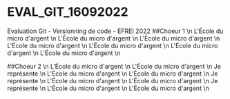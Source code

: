 # EVAL_GIT_16092022
Evaluation Git - Versionning de code - EFREI 2022
##Choeur 1 \n
L'École du micro d'argent \n
L'École du micro d'argent \n
L'École du micro d'argent \n
L'École du micro d'argent \n
L'École du micro d'argent \n
L'École du micro d'argent \n
L'École du micro d'argent \n

##Choeur 2 \n
L'École du micro d'argent \n
L'École du micro d'argent \n
Je représente \n
L'École du micro d'argent \n
L'École du micro d'argent \n
Je représente \n
L'École du micro d'argent \n
L'École du micro d'argent \n
Je représente \n
L'École du micro d'argent \n
L'École du micro d'argent \n